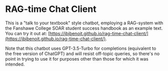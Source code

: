 # RAG-time Chat Client

This is a "talk to your textbook" style chatbot, employing a RAG-system with the Fanshawe College SOAR student success handbook as an example text. You can try it out at: [https://jbjbenoit.github.io/rag-time-chat-client/](https://jbjbenoit.github.io/rag-time-chat-client/).

Note that this chatbot uses GPT-3.5-Turbo for completions (equivalent to the free version of ChatGPT) and will resist off-topic queries, so there's no point in trying to use it for purposes other than those for which it was intended. 
